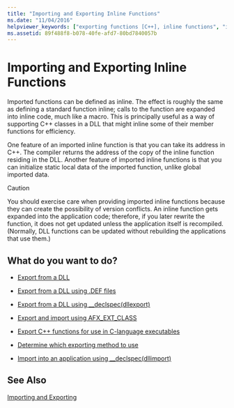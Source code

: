 ```yaml
---
title: "Importing and Exporting Inline Functions"
ms.date: "11/04/2016"
helpviewer_keywords: ["exporting functions [C++], inline functions", "inline functions [C++], importing", "DLLs [C++], importing", "importing functions [C++]", "DLLs [C++], exporting from", "importing inline functions [C++]", "inline functions [C++], exporting", "functions [C++], importing", "functions [C++], exporting"]
ms.assetid: 89f488f8-b078-40fe-afd7-80bd7840057b
---
```

# Importing and Exporting Inline Functions

Imported functions can be defined as inline. The effect is roughly the same as defining a standard function inline; calls to the function are expanded into inline code, much like a macro. This is principally useful as a way of supporting C++ classes in a DLL that might inline some of their member functions for efficiency.

One feature of an imported inline function is that you can take its address in C++. The compiler returns the address of the copy of the inline function residing in the DLL. Another feature of imported inline functions is that you can initialize static local data of the imported function, unlike global imported data.

> [!CAUTION]
>  You should exercise care when providing imported inline functions because they can create the possibility of version conflicts. An inline function gets expanded into the application code; therefore, if you later rewrite the function, it does not get updated unless the application itself is recompiled. (Normally, DLL functions can be updated without rebuilding the applications that use them.)

## What do you want to do?

- [Export from a DLL](exporting-from-a-dll.md)

- [Export from a DLL using .DEF files](exporting-from-a-dll-using-def-files.md)

- [Export from a DLL using __declspec(dllexport)](exporting-from-a-dll-using-declspec-dllexport.md)

- [Export and import using AFX_EXT_CLASS](exporting-and-importing-using-afx-ext-class.md)

- [Export C++ functions for use in C-language executables](exporting-cpp-functions-for-use-in-c-language-executables.md)

- [Determine which exporting method to use](determining-which-exporting-method-to-use.md)

- [Import into an application using __declspec(dllimport)](importing-into-an-application-using-declspec-dllimport.md)

## See Also

[Importing and Exporting](importing-and-exporting.md)